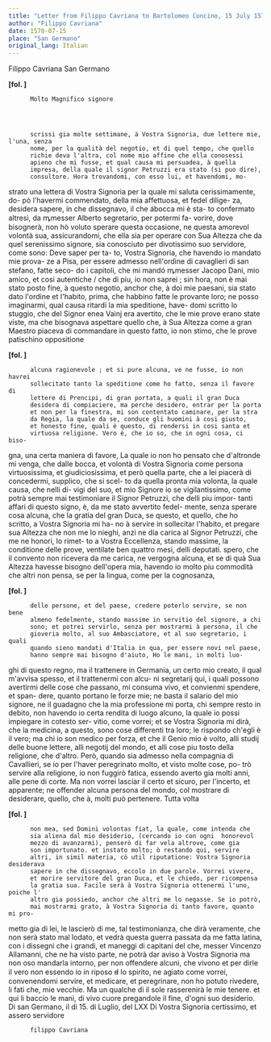 ```yaml
---
title: "Letter from Filippo Cavriana to Bartolomeo Concino, 15 July 1570"
author: "Filippo Cavriana"
date: 1570-07-15
place: "San Germano"
original_lang: Italian
---
```


Filippo Cavriana
San Germano



    
      
        
**[fol. ]**


        
          Molto Magnifico signore
        


        
          scrissi gia molte settimane, à Vostra Signoria, due lettere mie, l'una, senza
          nome, per la qualità del negotio, et di quel tempo, che quello
          richie deva l'altra, col nome mio affine che ella conosessi
          apieno che mi fusse, et qual causa mi persuadea, à quella
          impresa, della quale il signor Petruzzi era stato (si puo dire),
          consultore. Hora trovandomi, con esso lui, et havendomi, mo-
strato una lettera di Vostra Signoria per la quale mi saluta cerissimamente, do-
pò l'havermi commendato, della mia affettuosa, et fedel dilige-
za, desidera sapere, in che dissegnavo, il che ábocca mi è sta-
to confermato altresì, da ꝳmesser Alberto segretario, per potermi fa-
vorire, dove bisognerà, non hò voluto sperare questa occasione, 
          ne questa amorevol volontà sua, assicurandomi, che ella sia per
          operare con Sua Altezza che da quel serenissimo signore, sia conosciuto 
          per divotissimo suo servidore, come sono: Deve saper per ta-
to, 
          Vostra Signoria, che havendo io mandato mie prova-
ze a Pisa, per essere admesso 
          nell'ordine di cavaglieri di san stefano, fatte seco-
do i capitoli,
          che mi mandó ꝳmesser Jacopo Dani, mio amico, et cosi autentiche /
          che di piu, io non saprei ; sin hora, non è mai stato posto fine, à
          questo negotio, anchor che, à doi mie paesani, sia stato dato
          l'ordine et l'habito, prima, che habbino fatte le provante loro;
          ne posso imaginarmi, qual causa ritardi la mia speditione, have-
domi scritto lo stuggio, che del Signor enea Vainj era avertito, che
          le mie prove erano state viste, ma che bisognava aspettare
          quello che, à Sua Altezza come a gran Maestro piaceva di commandare
          in questo fatto, io non stimo, che le prove patischino oppositione
        



        
**[fol. ]**


        
          alcuna ragionevole ; et si pure alcuna, ve ne fusse, io non havrei
          sollecitato tanto la speditione come ho fatto, senza il favore di
          lettere di Prencipi, di gran portata, a quali il gran Duca
          desidera di compiaciere, ma perche desidero, entrar per la porta
          et non per la finestra, mi son contentato caminare, per la stra
          da Regia, la quale da se, conduce gli huomini à cosi giusto,
          et honesto fine, quali è questo, di rendersi in cosi santa et
          virtuosa religione. Vero è, che io so, che in ogni cosa, ci biso-
gna, una certa maniera di favore, La quale io non ho pensato
          che d'altronde mi venga, che dalle bocca, et volontà di Vostra Signoria
          come persona virtuosissima, et giudiciosissima, et però quella
          parte, che a lei piacerà di concedermi, supplico, che si scel-
to da quella pronta mia volonta, la quale causa, che nelli di-
vigi del suo, et mio Signore io se vigilantissimo, come potrà
          sempre mai testimoniare il Signor Petruzzi, che delli piu impor-
tanti affari di questo signo, è, da me stato avvertito fedel-
mente, senza sperare cosa alcuna, che la gratia del gran Duca,
          se questo, et quello, che ho scritto, a Vostra Signoria mi ha-
no à servire in
          sollecitar l'habito, et pregare sua Altezza che non me lo nieghi,
          anzi ne dia carica al Signor Petruzzi, che me ne honori, lo rimet-
to a Vostra Eccellenza, stando massime, la conditione delle prove, ventilate
          ben quattro mesi, delli deputati. spero, che il convento non
          ricevera da me carica, ne vergogna alcuna, et se di quà Sua Altezza
          havesse bisogno dell'opera mia, havendo io molto piu commodità
          che altri non pensa, se per la lingua, come per la cognosanza,
        



        
**[fol. ]**


        
          delle persone, et del paese, credere poterlo servire, se non bene
          almeno fedelmente, stando massime in servitio del signore, a chi
          sono; et potrei servirlo, senza per mostrarmi à persona, il che
          gioveria molto, al suo Ambasciatore, et al suo segretario, i quali
          quando sieno mandati d'Italia in qua, per essere novi nel paese,
          hanno sempre mai bisogno d'aiuto, Ho le mani, in molti luo-
ghi di questo regno, ma il trattenere in Germania, un certo
          mio creato, il qual m'avvisa spesso, et il trattenermi con alcu-
ni segretarij qui, i quali possono avertirmi delle cose che
          passano, mi consuma vivo, et convienmi spendere, et span-
dere, quanto portano le forze mie; ne basta il salario del
          mio signore, ne il guadagno che la mia professione mi porta,
          chi sempre resto in debito, non havendo io certa rendita
          di luogo alcuno, la quale io possi impiegare in cotesto ser-
vitio, come vorrei; et se Vostra Signoria mi dirà, che la medicina, a
          questo, sono cose differenti tra loro; le rispondo ch'egli
          è il vero; ma chi io son medico per forza, et che il Genio
          mio è volto, alli studij delle buone lettere, alli negotij del
          mondo, et alli cose piu tosto della religione, che d'altro.
          Però, quando sia admesso nella compagnia di Cavallieri, se io
          per l'haver peregrinato molto, et visto molte cose, po-
trò servire alla religione, io non fuggirò fatica, essendo
          averto gia molti anni, alle pene di corte. Ma non vorrei
          lasciar il certo et sicuro, per l'incerto, et apparente;
          ne offender alcuna persona del mondo, col mostrare di
          desiderare, quello, che à, molti può pertenere. Tutta volta

        
**[fol. ]**


          non mea, sed Domini volontas fiat, la quale, come intenda che
          sia aliena dal mio desiderio, (cercando io con ogni  honorevol
          mezzo di avanzarmi), penserò di far vela altrove, come gia
          son importunato. et instato molto; ò restando qui, servire
          altri, in simil materia, co̍ util riputatione: Vostra Signoria desiderava
          sapere in che dissegnavo, eccolo in due parole. Vorrei vivere,
          et morire servitore del gran Duca, et le chiedo, per ricompensa
          la gratia sua. Facile serà à Vostra Signoria ottenermi l'uno, poiche l'
          altro gia possiedo, anchor che altri me lo negasse. Se io potrò,
          mai mostrarmi grato, à Vostra Signoria di tanto favore, quanto mi pro-
metto gia di lei, le lascierò di me, tal testimonianza, che
          dirà veramente, che non serà stato mal lodato, et vedrà
          questa guerra passata da me fatta latina, con i dissegni
          che i grandi, et maneggi di capitani del che, messer Vincenzo
          Allamanni, che ne ha visto parte, ne potrà dar aviso à Vostra Signoria
          ma non oso mandarla intorno, per non offendere alcuni, che
          vivono et per dirle il vero non essendo io in riposo d̵
          lo spirito, ne agiato come vorrei, convenendomi servire, et
          medicare, et peregrinare, non ho potuto rivedere, li fati
          che, mie vecchie. Ma un qualche di il sole rasserenirà
          le mie tenere. et qui li baccio le mani, di vivo cuore
          pregandole il fine, d'ogni suo desiderio. Di san Germano, il di 15. di Luglio, del LXX
          Di Vostra Signoria
          certissimo, et assero servidore
          
        


        
          filippo Cavriana
        


      
    
  